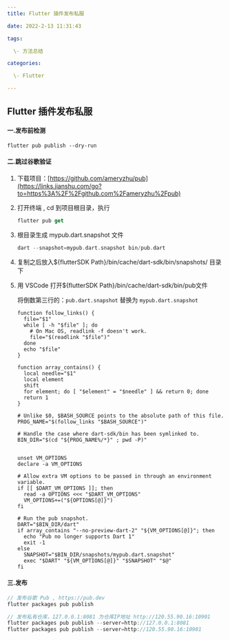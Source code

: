```yaml
---
title: Flutter 插件发布私服

date: 2022-2-13 11:31:43

tags:

  \- 方法总结

categories:

  \- Flutter

---
```




##  Flutter 插件发布私服

<!--more-->



#### 一.发布前检测

```shell
flutter pub publish --dry-run
```



#### 二.跳过谷歌验证

1. 下载项目：[https://github.com/ameryzhu/pub](https://links.jianshu.com/go?to=https%3A%2F%2Fgithub.com%2Fameryzhu%2Fpub)

2. 打开终端 , cd 到项目根目录，执行

   ```dart
   flutter pub get
   ```

3. 根目录生成 mypub.dart.snapshot 文件

   ```dart
   dart --snapshot=mypub.dart.snapshot bin/pub.dart 
   ```

4. 复制之后放入${flutterSDK Path}/bin/cache/dart-sdk/bin/snapshots/ 目录下 

5. 用 VSCode 打开${flutterSDK Path}/bin/cache/dart-sdk/bin/pub文件

   将倒数第三行的：`pub.dart.snapshot` 替换为 `mypub.dart.snapshot`

   ```shell
   function follow_links() {
     file="$1"
     while [ -h "$file" ]; do
       # On Mac OS, readlink -f doesn't work.
       file="$(readlink "$file")"
     done
     echo "$file"
   }
   
   function array_contains() {
     local needle="$1"
     local element
     shift
     for element; do [ "$element" = "$needle" ] && return 0; done
     return 1
   }
   
   # Unlike $0, $BASH_SOURCE points to the absolute path of this file.
   PROG_NAME="$(follow_links "$BASH_SOURCE")"
   
   # Handle the case where dart-sdk/bin has been symlinked to.
   BIN_DIR="$(cd "${PROG_NAME%/*}" ; pwd -P)"
   
   
   unset VM_OPTIONS
   declare -a VM_OPTIONS
   
   # Allow extra VM options to be passed in through an environment variable.
   if [[ $DART_VM_OPTIONS ]]; then
     read -a OPTIONS <<< "$DART_VM_OPTIONS"
     VM_OPTIONS+=("${OPTIONS[@]}")
   fi
   
   # Run the pub snapshot.
   DART="$BIN_DIR/dart"
   if array_contains "--no-preview-dart-2" "${VM_OPTIONS[@]}"; then
     echo "Pub no longer supports Dart 1"
     exit -1
   else
     SNAPSHOT="$BIN_DIR/snapshots/mypub.dart.snapshot"
     exec "$DART" "${VM_OPTIONS[@]}" "$SNAPSHOT" "$@"
   fi
   ```



#### 三.发布

```dart
// 发布谷歌 Pub , https://pub.dev
flutter packages pub publish

// 发布私有仓库，127.0.0.1:8081 为仓库IP地址 http://120.55.90.16:10901
flutter packages pub publish --server=http://127.0.0.1:8081
flutter packages pub publish --server=http://120.55.90.16:10901

```



